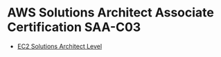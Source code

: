 # AWS Solutions Architect Associate Certification SAA-C03
- [EC2 Solutions Architect Level](AWS/AWS%20Solutions%20Architect%20Associate%20Certification%20SAA-C03/01-EC2/EC2%20Solutions%20Architect%20Level.md)
